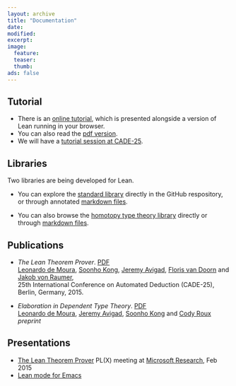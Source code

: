 ```yaml
---
layout: archive
title: "Documentation"
date:
modified:
excerpt:
image:
  feature:
  teaser:
  thumb:
ads: false
---
```


## Tutorial

 - There is an [online tutorial][tutorial-html], which is presented
   alongside a version of Lean running in your browser.
 - You can also read the [pdf version][tutorial-pdf].
 - We will have a [tutorial session at CADE-25](../cade25).

[tutorial-html]: ../tutorial/index.html
[tutorial-pdf]: ../tutorial/tutorial.pdf

## Libraries

Two libraries are being developed for Lean.

- You can explore the [standard library][standard] directly in the
  GitHub respository, or through annotated [markdown
  files][standardmd].

- You can also browse the [homotopy type theory library][hott]
  directly or through [markdown files][hottmd].

[standard]: https://github.com/leanprover/lean/tree/master/library
[standardmd]: https://github.com/leanprover/lean/blob/master/library/library.md
[hott]: https://github.com/leanprover/lean/tree/master/hott
[hottmd]: https://github.com/leanprover/lean/blob/master/hott/hott.md

## Publications

- *The Lean Theorem Prover*. [PDF](/files/system.pdf)<br />
  [Leonardo de Moura][leo], [Soonho Kong][soonho], [Jeremy Avigad][jeremy], [Floris van Doorn][floris] and [Jakob von Raumer][jakob],<br />25th International Conference on Automated Deduction (CADE-25), Berlin, Germany, 2015.

- *Elaboration in Dependent Type Theory*. [PDF][constr] <br />
  [Leonardo de Moura][leo], [Jeremy Avigad][jeremy], [Soonho Kong][soonho] and [Cody Roux][cody]<br />
  *preprint*

[leo]: http://research.microsoft.com/en-us/um/people/leonardo
[soonho]: http://www.cs.cmu.edu/~soonhok
[jeremy]: http://www.andrew.cmu.edu/user/avigad
[floris]: http://www.contrib.andrew.cmu.edu/~fpv
[jakob]: http://von-raumer.de/
[cody]: http://www.andrew.cmu.edu/user/croux
[constr]: http://arxiv.org/abs/1505.04324


## Presentations
 - [The Lean Theorem Prover](http://leanprover.github.io/presentations/20150218_MSR) PL(X) meeting at <a href="http://research.microsoft.com/en-us/groups/rise/">Microsoft Research</a>, Feb 2015
 - [Lean mode for Emacs](http://leanprover.github.io/presentations/20150123_lean-mode/lean-mode.pdf)
